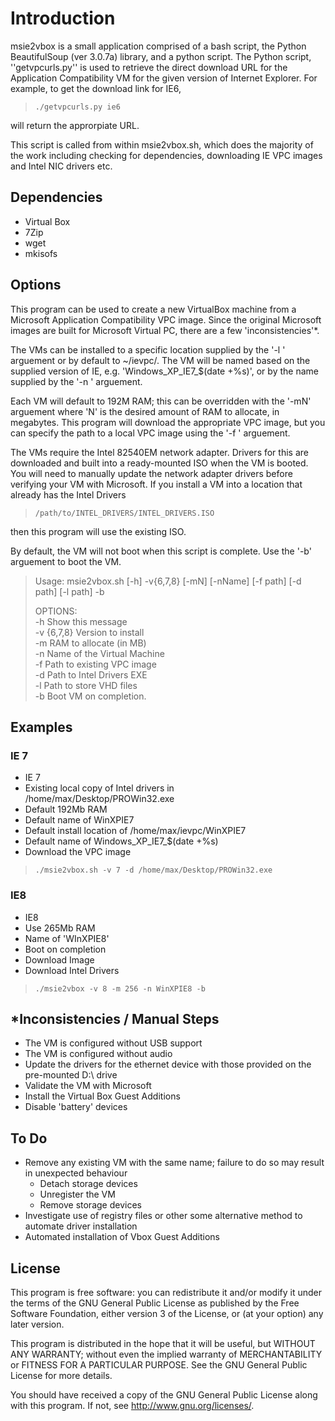 # Introduction
msie2vbox is a small application comprised of a bash script, the Python
BeautifulSoup (ver 3.0.7a) library, and a python script.  The Python script,
''getvpcurls.py'' is used to retrieve the direct download URL for the Application
Compatibility VM for the given version of Internet Explorer.  For example, to
get the download link for IE6, 

>`./getvpcurls.py ie6`

will return the approrpiate URL.

This script is called from within msie2vbox.sh, which does the majority of the work
including checking for dependencies, downloading IE VPC images and Intel
NIC drivers etc.

## Dependencies
* Virtual Box
* 7Zip
* wget
* mkisofs

## Options
This program can be used to create a new VirtualBox machine from a Microsoft
Application Compatibility VPC image.  Since the original Microsoft images
are built for Microsoft Virtual PC, there are a few 'inconsistencies'*.

The VMs can be installed to a specific location supplied by the '-l <path>' arguement
or by default to ~/ievpc/.  The VM will be named based on the supplied version of IE,
e.g. 'Windows_XP_IE7_$(date +%s)', or by the name supplied by the '-n <name>' arguement.

Each VM will default to 192M RAM; this can be overridden with the '-mN' arguement where
'N' is the desired amount of RAM to allocate, in megabytes.  This program will
download the appropriate VPC image, but you can specify the path to a local VPC image
using the '-f <path>' arguement.

The VMs require the Intel 82540EM network adapter.  Drivers for this are downloaded and
built into a ready-mounted ISO when the VM is booted.  You will need to manually
update the network adapter drivers before verifying your VM with Microsoft.  If you install
a VM into a location that already has the Intel Drivers

>`/path/to/INTEL_DRIVERS/INTEL_DRIVERS.ISO`

then this program will use the existing ISO.

By default, the VM will not boot when this script is complete.  Use the '-b' arguement
to boot the VM.

>Usage: msie2vbox.sh [-h] -v{6,7,8} [-mN] [-nName] [-f path] [-d path] [-l path] -b  
>  
>OPTIONS:  
>  -h            Show this message  
>  -v {6,7,8}    Version to install  
>  -m            RAM to allocate (in MB)  
>  -n            Name of the Virtual Machine  
>  -f            Path to existing VPC image  
>  -d            Path to Intel Drivers EXE  
>  -l            Path to store VHD files  
>  -b            Boot VM on completion.  
  

## Examples
### IE 7
* IE 7
* Existing local copy of Intel drivers in /home/max/Desktop/PROWin32.exe
* Default 192Mb RAM
* Default name of WinXPIE7
* Default install location of /home/max/ievpc/WinXPIE7
* Default name of Windows_XP_IE7_$(date +%s)
* Download the VPC image
  
>`./msie2vbox.sh -v 7 -d /home/max/Desktop/PROWin32.exe`

### IE8
* IE8
* Use 265Mb RAM
* Name of 'WInXPIE8'
* Boot on completion
* Download Image
* Download Intel Drivers

>`./msie2vbox -v 8 -m 256 -n WinXPIE8 -b`

## *Inconsistencies / Manual Steps
* The VM is configured without USB support
* The VM is configured without audio
* Update the drivers for the ethernet device with those provided on the pre-mounted D:\ drive
* Validate the VM with Microsoft
* Install the Virtual Box Guest Additions
* Disable 'battery' devices

## To Do
* Remove any existing VM with the same name; failure to do so may result in unexpected behaviour
  * Detach storage devices
  * Unregister the VM
  * Remove storage devices
* Investigate use of registry files or other some alternative method to automate driver installation
* Automated installation of Vbox Guest Additions

## License 
This program is free software: you can redistribute it and/or modify
it under the terms of the GNU General Public License as published by
the Free Software Foundation, either version 3 of the License, or
(at your option) any later version.

This program is distributed in the hope that it will be useful,
but WITHOUT ANY WARRANTY; without even the implied warranty of
MERCHANTABILITY or FITNESS FOR A PARTICULAR PURPOSE.  See the
GNU General Public License for more details.

You should have received a copy of the GNU General Public License
along with this program.  If not, see <http://www.gnu.org/licenses/>.

